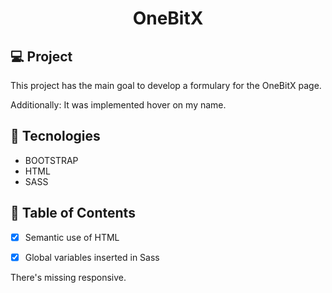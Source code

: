 <h1 align="center">
  OneBitX
</h1>


## 💻 Project

This project has the main goal to develop a formulary for the OneBitX page.

Additionally: It was implemented hover on my name.


## 🚀 Tecnologies

- BOOTSTRAP
- HTML
- SASS

## 📔 Table of Contents

- [x] Semantic use of HTML
- [x] Global variables inserted in Sass


There's missing responsive.